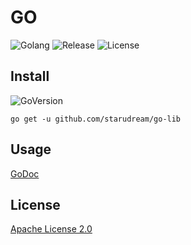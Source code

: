 # GO

![Golang](https://img.shields.io/github/actions/workflow/status/starudream/go-lib/golang.yml?label=golang&style=for-the-badge)
![Release](https://img.shields.io/github/v/release/starudream/go-lib?include_prereleases&sort=semver&style=for-the-badge)
![License](https://img.shields.io/github/license/starudream/go-lib?style=for-the-badge)

## Install

![GoVersion](https://img.shields.io/github/go-mod/go-version/starudream/go-lib?style=for-the-badge)

```shell
go get -u github.com/starudream/go-lib
```

## Usage

[GoDoc](https://pkg.go.dev/github.com/starudream/go-lib)

## License

[Apache License 2.0](./LICENSE)
